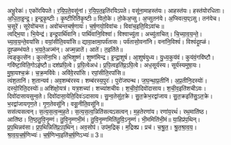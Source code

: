 

  
अभू॒रेकः॑। एको॑रयिपते। र॒यि॒प॒ते॒वसू॑नां। र॒यि॒प॒त॒इति॑रयिऽपते। वसू॑ना॒माहस्त॑यः। आहस्त॑यः। हस्त॑योरधिताः। अ॒धि॒ता॒इ॒न्द्र॒। इ॒न्द्र॒कृ॒ष्टीः। कृ॒ष्टीरिति॑कृ॒ष्टीः॥ वितो॒के। तो॒केअ॒प्सु। अ॒प्सुतन॑ये। अ॒प्स्वित्य॒प्ऽसु। तन॑येच। च॒सूरे॑। सूरेवो॑चन्त। अवो॑चन्तचर्ष॒णायः॑। च॒र्ष॒णयो॒विवा॑चः। विवा॑च॒इति॒विऽवा॑चः॥  
त्वद्भि॒या। भि॒येन्द्र॑। इन्द्र॒पार्थि॑वानि। पार्थि॑वानि॒विश्वा॑। विश्वाच्यु॑ता। अच्यु॑ताचित्। चि॒च्या॒व॒य॒न्ते॒। च्या॒व॒य॒न्ते॒वयां॑सि। वयां॒सीति॒वयां॑सि॥ द्यावा॒क्षामा॒पर्व॑तासः। पर्व॑तासो॒वना॑नि। वना॑नि॒विश्वं॑। विश्वं॑दृ॒ह्ळं। दृ॒ह्ळम्भ॑यते। भ॒य॒ते॒अज्म॑न्। अज्म॒न्नाते॑। आते॑। त॒इति॑ते॥  
त्वङ्कुत्से॑न। कुत्से॑ना॒भि। अ॒भिशुष्णं॑। शुष्ण॑मिन्द्र। इ॒न्द्रा॒शुषं॑। आ॒शुषं॑युध्य। यु॒ध्य॒कुय॑वं। कुय॑वं॒गवि॑ष्टौ। गवि॑ष्टा॒विति॒गोऽइ॑ष्टौ॥ दश॑प्रपि॒त्वे। प्र॒पि॒त्वेअध॑। प्र॒पि॒त्वइति॑प्र॒ऽपि॒त्वे। अध॒सूर्य॑स्य। सूर्य॑स्यमुषा॒यः। मु॒षा॒यश्च॒क्रं। च॒क्र॒मवि॑वेः। अवि॑वे॒रपां॑सि। रपां॒सीति॒रपां॑सि॥  
त्वंश॒तानि॑। श॒तान्यव॑। अव॒शम्ब॑रस्य। शम्ब॑रस्य॒पुरः॑। पुरो॑जघन्थ। ज॒घ॒न्था॒प्र॒तीनि॑। अ॒प्र॒तीनि॒दस्योः॑। दस्यो॒रिति॒दस्योः॑॥ अशि॑क्षो॒यत्र॑। यत्र॒शच्या॑। शच्या॑शचीवः। श॒ची॒वो॒दिवो॑दासाय। श॒ची॒व॒इति॑शचीऽवः। दिवो॑दासायसुन्व॒ते। दिवो॑दासा॒येति॒दिवः॑ऽदासाय। सु॒न्व॒तेसु॑त॒क्रे। सु॒त॒क्रेभ॒रद्वा॑जाय। सु॒त॒क्रइति॑सु॒ऽत॒क्रे। भ॒रद्वा॑जायगृण॒ते। गृ॒ण॒तेवसू॑नि। वसू॒नीति॒वसू॑नि॥  
सस॑त्यसत्वन्। स॒त्य॒स॒त्व॒न्म॒ह॒ते। स॒त्य॒स॒त्व॒न्निति॑सत्यऽसत्वन्। म॒ह॒तेरणा॑य। रणा॑य॒रथं॑। रथ॒माति॑ष्ठ। आति॑ष्ठ। ति॒ष्ठ॒तु॒वि॒नृ॒म्णं। तु॒वि॒नृ॒म्णभी॒मं। तु॒वि॒नृ॒म्णमिति॑तु॒वि॒ऽनृ॒म्णं। भी॒ममिति॑भी॒मं॥ या॒हिप्र॑प॒थिन्। प्र॒प॒थिन्नव॑सा। प्र॒प॒थिन्निति॑प्र॒ऽप॒थिन्। अव॒सोप॑। उप॑म॒द्रिक्। म॒द्रिक्प्र। प्रच॑। च॒श्रु॒त॒। श्रु॒त॒श्रा॒व॒य॒। श्रा॒व॒य॒च॒र्ष॒णिभ्यः॑। च॒र्ष॒णिभ्य॒इति॑च॒र्ष॒णिऽभ्यः॑॥ 3॥  
